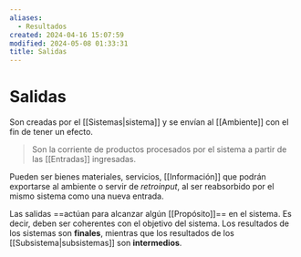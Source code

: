 ```yaml
---
aliases:
  - Resultados
created: 2024-04-16 15:07:59
modified: 2024-05-08 01:33:31
title: Salidas
---
```


# Salidas

Son creadas por el [[Sistemas|sistema]] y se envían al [[Ambiente]] con el fin de tener un efecto.

> Son la corriente de productos procesados por el sistema a partir de las [[Entradas]] ingresadas.

Pueden ser bienes materiales, servicios, [[Información]] que podrán exportarse al ambiente o servir de *retroinput*, al ser reabsorbido por el mismo sistema como una nueva entrada.

Las salidas ==actúan para alcanzar algún [[Propósito]]== en el sistema. Es decir, deben ser coherentes con el objetivo del sistema. Los resultados de los sistemas son **finales**, mientras que los resultados de los [[Subsistema|subsistemas]] son **intermedios**.
